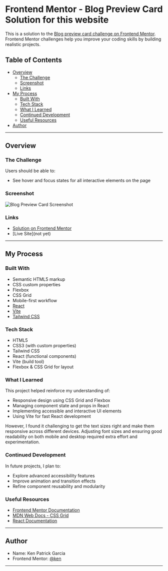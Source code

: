 # Frontend Mentor - Blog Preview Card Solution for this website

This is a solution to the [Blog preview card challenge on Frontend Mentor](https://www.frontendmentor.io/challenges/blog-preview-card-ckPaj01IcS). Frontend Mentor challenges help you improve your coding skills by building realistic projects.

## Table of Contents

- [Overview](#overview)
  - [The Challenge](#the-challenge)
  - [Screenshot](#screenshot)
  - [Links](#links)
- [My Process](#my-process)
  - [Built With](#built-with)
  - [Tech Stack](#tech-stack)
  - [What I Learned](#what-i-learned)
  - [Continued Development](#continued-development)
  - [Useful Resources](#useful-resources)
- [Author](#author)

---

## Overview

### The Challenge

Users should be able to:

- See hover and focus states for all interactive elements on the page

### Screenshot

![Blog Preview Card Screenshot](./screenshot.jpg)

### Links

- [Solution on Frontend Mentor](https://www.frontendmentor.io/solutions/)
- [Live Site](not yet)

---

## My Process

### Built With

- Semantic HTML5 markup
- CSS custom properties
- Flexbox
- CSS Grid
- Mobile-first workflow
- [React](https://reactjs.org/)
- [Vite](https://vitejs.dev/)
- [Tailwind CSS](https://tailwindcss.com/)

### Tech Stack

- HTML5
- CSS3 (with custom properties)
- Tailwind CSS
- React (functional components)
- Vite (build tool)
- Flexbox & CSS Grid for layout

### What I Learned

This project helped reinforce my understanding of:

- Responsive design using CSS Grid and Flexbox
- Managing component state and props in React
- Implementing accessible and interactive UI elements
- Using Vite for fast React development

However, I found it challenging to get the text sizes right and make them responsive across different devices. Adjusting font sizes and ensuring good readability on both mobile and desktop required extra effort and experimentation.

### Continued Development

In future projects, I plan to:

- Explore advanced accessibility features
- Improve animation and transition effects
- Refine component reusability and modularity

### Useful Resources

- [Frontend Mentor Documentation](https://www.frontendmentor.io/resources)
- [MDN Web Docs - CSS Grid](https://developer.mozilla.org/en-US/docs/Web/CSS/CSS_Grid_Layout)
- [React Documentation](https://reactjs.org/docs/getting-started.html)

---

## Author

- Name: Ken Patrick Garcia
- Frontend Mentor: [@ken](https://www.frontendmentor.io/profile/KpG782)

---
